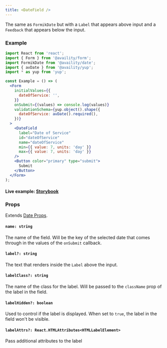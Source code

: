 ```yaml
---
title: <DateField />
---
```


The same as `FormikDate` but with a `Label` that appears above input and a `Feedback` that appears below the input.

### Example

```jsx
import React from 'react';
import { Form } from '@availity/form';
import FormikDate from '@availity/date';
import { avDate } from '@availity/yup';
import * as yup from 'yup';

const Example = () => (
  <Form
    initialValues={{
      dateOfService: '',
    }}
    onSubmit={(values) => console.log(values)}
    validationSchema={yup.object().shape({
      dateOfService: avDate().required(),
    })}
  >
    <DateField
      label="Date of Service"
      id="dateOfService"
      name="dateOfService"
      min={{ value: 7, units: 'day' }}
      max={{ value: 7, units: 'day' }}
    />
    <Button color="primary" type="submit">
      Submit
    </Button>
  </Form>
);
```

#### Live example: <a href="https://availity.github.io/availity-react/storybook/?path=/story/formik-date--datefield"> Storybook</a>

### Props

Extends [Date Props](/form/date/components/date/#props).

#### `name: string`

The name of the field. Will be the key of the selected date that comes through in the values of the `onSubmit` callback.

#### `label?: string`

The text that renders inside the `Label` above the input.

#### `labelClass?: string`

The name of the class for the label. Will be passed to the `className` prop of the label in the field.

#### `labelHidden?: boolean`

Used to control if the label is displayed. When set to `true`, the label in the field won't be visible.

#### `labelAttrs?: React.HTMLAttributes<HTMLLabelElement>`

Pass additional attributes to the label
